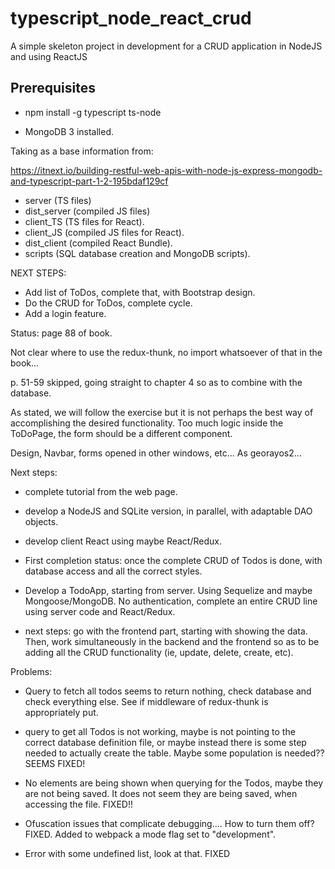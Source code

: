 # typescript_node_react_crud
A simple skeleton project in development for a CRUD application in NodeJS and using ReactJS


## Prerequisites

- npm install -g typescript ts-node

- MongoDB 3 installed.


Taking as a base information from:

https://itnext.io/building-restful-web-apis-with-node-js-express-mongodb-and-typescript-part-1-2-195bdaf129cf


- server (TS files)
- dist_server (compiled JS files)
- client_TS (TS files for React).
- client_JS (compiled JS files for React).
- dist_client (compiled React Bundle).
- scripts (SQL database creation and MongoDB scripts).


NEXT STEPS:
- Add list of ToDos, complete that, with Bootstrap design.
- Do the CRUD for ToDos, complete cycle.
- Add a login feature.


Status: page 88 of book.

Not clear where to use the redux-thunk, no import whatsoever of that in the book...



p. 51-59 skipped, going straight to chapter 4 so as to combine with the database.


As stated, we will follow the exercise but it is not perhaps the best way of accomplishing the desired functionality.
Too much logic inside the ToDoPage, the form should be a different component.


Design, Navbar, forms opened in other windows, etc...
As georayos2...

Next steps:

- complete tutorial from the web page.
- develop a NodeJS and SQLite version, in parallel, with adaptable DAO objects.
- develop client React using maybe React/Redux.

- First completion status: once the complete CRUD of Todos is done, with database
access and all the correct styles.



- Develop a TodoApp, starting from server. Using Sequelize and maybe Mongoose/MongoDB. No authentication, complete an entire CRUD line using server code and React/Redux.

- next steps: go with the frontend part, starting with showing the data. Then, work
simultaneously in the backend and the frontend so as to be adding all the CRUD functionality (ie, update, delete, create, etc).

Problems:

- Query to fetch all todos seems to return nothing, check database and check everything else. See if middleware of redux-thunk is appropriately put.

- query to get all Todos is not working, maybe is not pointing to the correct database definition file, or maybe instead there is some step needed to actually create the table. Maybe some population is needed?? 
SEEMS FIXED!

- No elements are being shown when querying for the Todos, maybe they are not being saved. It does not seem they are being saved, when accessing the file.
FIXED!!

- Ofuscation issues that complicate debugging.... How to turn them off?
FIXED. Added to webpack a mode flag set to "development".

- Error with some undefined list, look at that.
FIXED

